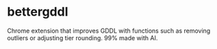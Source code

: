 # bettergddl
Chrome extension that improves GDDL with functions such as removing outliers or adjusting tier rounding. 99% made with AI.
